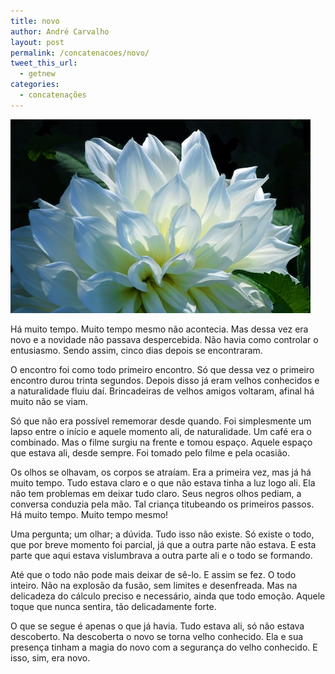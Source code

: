 ```yaml
---
title: novo
author: André Carvalho
layout: post
permalink: /concatenacoes/novo/
tweet_this_url:
  - getnew
categories:
  - concatenações
---
```


![Dahlia](/wp-content/uploads/2011/08/1068094_54155555.jpg)

Há muito tempo. Muito tempo mesmo não acontecia. Mas dessa vez era novo e a novidade não passava despercebida. Não havia como controlar o entusiasmo. Sendo assim, cinco dias depois se encontraram.

O encontro foi como todo primeiro encontro. Só que dessa vez o primeiro encontro durou trinta segundos. Depois disso já eram velhos conhecidos e a naturalidade fluiu daí. Brincadeiras de velhos amigos voltaram, afinal há muito não se viam.

Só que não era possível rememorar desde quando. Foi simplesmente um lapso entre o início e aquele momento ali, de naturalidade. Um café era o combinado. Mas o filme surgiu na frente e tomou espaço. Aquele espaço que estava ali, desde sempre. Foi tomado pelo filme e pela ocasião.

Os olhos se olhavam, os corpos se atraíam. Era a primeira vez, mas já há muito tempo. Tudo estava claro e o que não estava tinha a luz logo ali. Ela não tem problemas em deixar tudo claro. Seus negros olhos pediam, a conversa conduzia pela mão. Tal criança titubeando os primeiros passos. Há muito tempo. Muito tempo mesmo!

Uma pergunta; um olhar; a dúvida. Tudo isso não existe. Só existe o todo, que por breve momento foi parcial, já que a outra parte não estava. E esta parte que aqui estava vislumbrava a outra parte ali e o todo se formando.

Até que o todo não pode mais deixar de sê-lo. E assim se fez. O todo inteiro. Não na explosão da fusão, sem limites e desenfreada. Mas na delicadeza do cálculo preciso e necessário, ainda que todo emoção. Aquele toque que nunca sentira, tão delicadamente forte.

O que se segue é apenas o que já havia. Tudo estava ali, só não estava descoberto. Na descoberta o novo se torna velho conhecido. Ela e sua presença tinham a magia do novo com a segurança do velho conhecido. E isso, sim, era novo.
